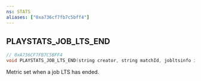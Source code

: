```yaml
---
ns: STATS
aliases: ["0xa736cf7fb7c5bff4"]
---
```

## PLAYSTATS_JOB_LTS_END

```c
// 0xA736CF7FB7C5BFF4
void PLAYSTATS_JOB_LTS_END(string creator, string matchId, jobltsinfo info, string playlistid);
```

Metric set when a job LTS has ended.

